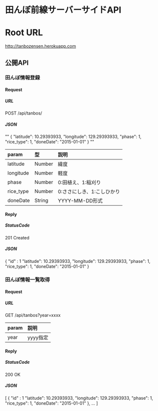 # 田んぼ前線サーバーサイドAPI

# Root URL
http://tanbozensen.herokuapp.com

## 公開API

### 田んぼ情報登録

#### Request

##### URL

POST /api/tanbos/

##### JSON

""
{
"latitude": 10.29393933,
"longitude": 129.29393933,
"phase": 1,
"rice_type": 1,
"doneDate": "2015-01-01"
}
""

|param|型|説明|
|:-----------|:------------|:------------|
|latitude|Number|緯度|
|longitude|Number|軽度|
|phase|Number|0:田植え、1:稲刈り|
|rice_type|Number|0:ささにしき、1:こしひかり|
|doneDate|String|YYYY-MM-DD形式|

#### Reply

##### StatusCode

201 Created

##### JSON

>
{
"id" : 1
"latitude": 10.29393933,
"longitude": 129.29393933,
"phase": 1,
"rice_type": 1,
"doneDate": "2015-01-01"
}

### 田んぼ情報一覧取得

#### Request

##### URL

GET /api/tanbos?year=xxxx

|param|説明|
|:-----------|:------------|
|year|yyyy指定|

#### Reply

##### StatusCode

200 OK

##### JSON

>
[
{
"id" : 1
"latitude": 10.29393933,
"longitude": 129.29393933,
"phase": 1,
"rice_type": 1,
"doneDate": "2015-01-01"
},
...
]

